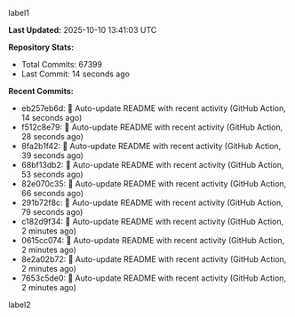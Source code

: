 
label1 
<!-- ACTIVITY_START -->
**Last Updated:** 2025-10-10 13:41:03 UTC

**Repository Stats:**
- Total Commits: 67399
- Last Commit: 14 seconds ago

**Recent Commits:**
- eb257eb6d: 🤖 Auto-update README with recent activity (GitHub Action, 14 seconds ago)
- f512c8e79: 🤖 Auto-update README with recent activity (GitHub Action, 28 seconds ago)
- 8fa2b1f42: 🤖 Auto-update README with recent activity (GitHub Action, 39 seconds ago)
- 68bf13db2: 🤖 Auto-update README with recent activity (GitHub Action, 53 seconds ago)
- 82e070c35: 🤖 Auto-update README with recent activity (GitHub Action, 66 seconds ago)
- 291b72f8c: 🤖 Auto-update README with recent activity (GitHub Action, 79 seconds ago)
- c182d9f34: 🤖 Auto-update README with recent activity (GitHub Action, 2 minutes ago)
- 0615cc074: 🤖 Auto-update README with recent activity (GitHub Action, 2 minutes ago)
- 8e2a02b72: 🤖 Auto-update README with recent activity (GitHub Action, 2 minutes ago)
- 7653c5de0: 🤖 Auto-update README with recent activity (GitHub Action, 2 minutes ago)
<!-- ACTIVITY_END -->

label2
